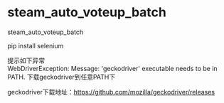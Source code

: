 # steam_auto_voteup_batch
steam_auto_voteup_batch


pip install selenium

提示如下异常<br/>
WebDriverException: Message: 'geckodriver' executable needs to be in PATH. 
下载geckodriver到任意PATH下

geckodriver下载地址：https://github.com/mozilla/geckodriver/releases